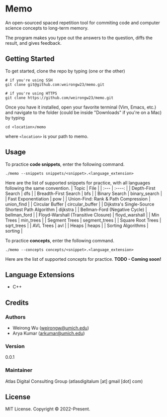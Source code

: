 # Memo

An open-sourced spaced repetition tool for commiting code and computer science concepts to long-term memory.

The program makes you type out the answers to the question, diffs the result, and gives feedback.

## Getting Started

To get started, clone the repo by typing (one or the other)

```
# if you're using SSH
git clone git@github.com:weirongw23/memo.git

# if you're using HTTPS
git clone https://github.com/weirongw23/memo.git
```

Once you have it installed, open your favorite terminal (Vim, Emacs, etc.) and navigate to the folder (could be inside "Downloads" if you're on a Mac) by typing

```
cd <location>/memo
```

where `<location>` is your path to memo.

## Usage

To practice **code snippets**, enter the following command.

```
./memo --snippets snippets/<snippet>.<language_extension>
```

Here are the list of supported snippets for practice, with all languages following the same convention.
| Topic | File |
| :--- | :----: |
| Depth-First Search | dfs |
| Breadth-First Search | bfs |
| Binary Search | binary_search |
| Fast Exponentiation | pow |
| Union-Find: Rank & Path Compression | union_find |
| Circular Buffer | circular_buffer |
| Dijkstra's Single-Source Shortest Path Algorithm | dijkstra |
| Bellman-Ford (Negative Cycle) | bellman_ford |
| Floyd-Warshall (Transitive Closure) | floyd_warshall |
| Min Trees | min_trees |
| Segment Trees | segment_trees |
| Square Root Trees | sqrt_trees |
| AVL Trees | avl |
| Heaps | heaps |
| Sorting Algorithms | sorting |

To practice **concepts**, enter the following command.

```
./memo --concepts concepts/<snippet>.<language_extension>
```

Here are the list of supported concepts for practice.
**TODO - Coming soon!**

## Language Extensions

-   C++

## Credits

### Authors

-   Weirong Wu (weirongw@umich.edu)
-   Arya Kumar (arkumar@umich.edu)

### Version

0.0.1

### Maintainer

Atlas Digital Consulting Group (atlasdigitalum [at] gmail [dot] com)

## License

MIT License. Copyright &copy; 2022-Present.
